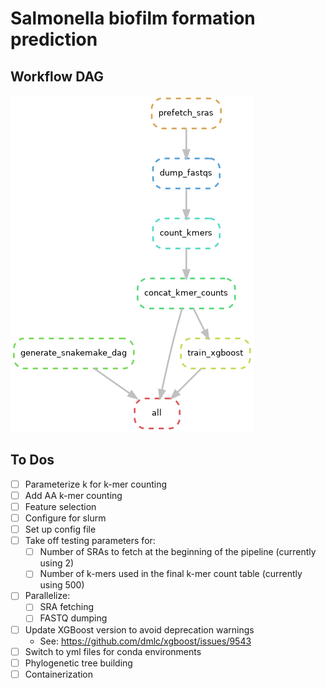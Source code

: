 # Salmonella biofilm formation prediction

## Workflow DAG

![](results/snakemake_dag.png)

## To Dos

- [ ] Parameterize k for k-mer counting
- [ ] Add AA k-mer counting
- [ ] Feature selection
- [ ] Configure for slurm
- [ ] Set up config file
- [ ] Take off testing parameters for:
    - [ ] Number of SRAs to fetch at the beginning of the pipeline (currently using 2)
    - [ ] Number of k-mers used in the final k-mer count table (currently using 500)
- [ ] Parallelize:
    - [ ] SRA fetching
    - [ ] FASTQ dumping
- [ ] Update XGBoost version to avoid deprecation warnings
    - See: https://github.com/dmlc/xgboost/issues/9543
- [ ] Switch to yml files for conda environments
- [ ] Phylogenetic tree building
- [ ] Containerization
